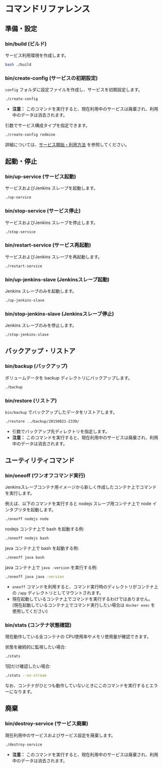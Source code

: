 コマンドリファレンス
====================

準備・設定
----------
### bin/build (ビルド)
サービス利用環境を作成します。

```bash
bash ./build
```

### bin/create-config (サービスの初期設定)
`config` フォルダに設定ファイルを作成し、サービスを初期設定します。

```bash
./create-config
```

*   **注意：** このコマンドを実行すると、現在利用中のサービスは廃棄され、利用中のデータは消去されます。

引数でサービス構成タイプを指定できます。

```bash
./create-config redmine
```

詳細については、[サービス開始・利用方法](./create-service.ja.md) を参照してください。


起動・停止
----------
### bin/up-service (サービス起動)
サービスおよびJenkins スレーブを起動します。

```bash
./up-service
```


### bin/stop-service (サービス停止)
サービスおよびJenkins スレーブを停止します。

```bash
./stop-service
```

### bin/restart-service (サービス再起動)
サービスおよびJenkins スレーブを再起動します。

```bash
./restart-service
```

### bin/up-jenkins-slave (Jenkinsスレーブ起動)
Jenkins スレーブのみを起動します。

```bash
./up-jenkins-slave
```

### bin/stop-jenkins-slave (Jenkinsスレーブ停止)
Jenkins スレーブのみを停止します。

```bash
./stop-jenkins-slave
```



バックアップ・リストア
----------------------
### bin/backup (バックアップ)
ボリュームデータを backup ディレクトリにバックアップします。

```bash
./backup
```

### bin/restore (リストア)
`bin/backup` でバックアップしたデータをリストアします。

```bash
./restore ../backup/20150821-2339/
```

*   引数でバックアップ先ディレクトリを指定します。
*   **注意：** このコマンドを実行すると、現在利用中のサービスは廃棄され、利用中のデータは消去されます。


ユーティリティコマンド
----------------------
### bin/oneoff (ワンオフコマンド実行)
Jenkinsスレーブコンテナ用イメージから新しく作成したコンテナ上でコマンドを実行します。

例えば、以下のコマンドを実行すると nodejs スレーブ用コンテナ上で node インタプリタを起動します。

```bash
./oneoff nodejs node
```

nodejs コンテナ上で bash を起動する例:

```bash
./oneoff nodejs bash
```

java コンテナ上で bash を起動する例:

```bash
./oneoff java bash
```

java コンテナ上で `java -version` を実行する例:

```bash
./oneoff java java -version
```

*   `oneoff` コマンドを利用すると、コマンド実行時のディレクトリがコンテナ上の `/app` 
    ディレクトリとしてマウントされます。
*   現在起動しているコンテナ上でコマンドを実行するわけではありません。
    (現在起動しているコンテナ上でコマンド実行したい場合は `docker exec` を使用してください)


### bin/stats (コンテナ状態確認)
現在動作している全コンテナの CPU使用率やメモリ使用量が確認できます。

状態を継続的に監視したい場合:
```bash
./stats
```

1回だけ確認したい場合:
```bash
./stats --no-stream
```

なお、コンテナがひとつも動作していないときにこのコマンドを実行するとエラーになります。


廃棄
----
### bin/destroy-service (サービス廃棄)
現在利用中のサービスおよびサービス設定を廃棄します。

```bash
./destroy-service
```

*   **注意：** このコマンドを実行すると、現在利用中のサービスは廃棄され、利用中のデータは消去されます。
